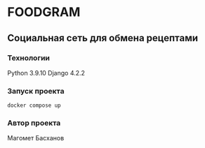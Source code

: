 # FOODGRAM
## Социальная сеть для обмена рецептами
### Технологии
Python 3.9.10
Django 4.2.2
### Запуск проекта
```docker compose up```
### Автор проекта
Магомет Басханов